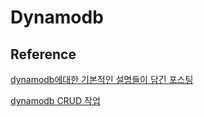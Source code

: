 # Dynamodb

## Reference

[dynamodb에대한 기본적인 설명들이 담긴 포스팅](http://interconnection.tistory.com/category/DataBase/DynamoDB)

[dynamodb CRUD 작업 ](http://simsi6.tistory.com/31)